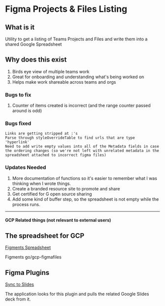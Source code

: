 # Figma Projects & Files Listing

## What is it

Utility to get a listing of Teams Projects and Files and write them into a shared Google Spreadsheet

## Why does this exist

1. Birds eye view of multiple teams work
1. Great for onboarding and understanding what's being worked on
1. Helps make work shareable across teams and orgs 


### Bugs to fix

1. Counter of items created is incorrect (and the range counter passed around is odd)

### Bugs fixed

    Links are getting stripped at :'s 
    Parse through styleOverrideTable to find urls that are type 'hyperlink' 
    Need to add write empty values into all of the Metadata fields in case the ordering changes (so we're not left with unrelated metadata in the spreadsheet attached to incorrect figma files)


### Updates Needed

1. More documentation of functions so it's easier to remember what I was thinking when I wrote things.
1. Create a branded resource site to promote and share
1. Get certified for G open source sharing
1. Add some kind of buffer step, so the spreadsheet is not empty while the process runs. 

---

#### GCP Related things (not relevant to external users)

## The spreadsheet for GCP

[Figments Spreadsheet](https://docs.google.com/spreadsheets/d/1m4T72la8TcogXLECMGspXJkeWfPv0YxJ9-eJlGagLjs)

Figments go/gcp-figmafiles

## Figma Plugins  

[Sync to Slides](https://www.figma.com/community/plugin/749778475482705952/Sync-to-Slides)

The application looks for this plugin and pulls the related Google Slides deck from it.
